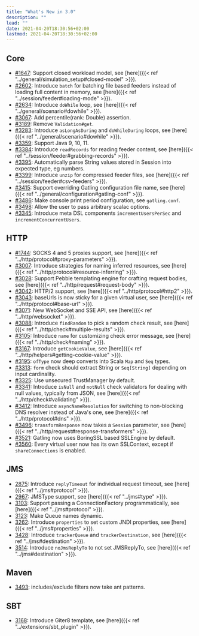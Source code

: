 ```yaml
---
title: "What's New in 3.0"
description: ""
lead: ""
date: 2021-04-20T18:30:56+02:00
lastmod: 2021-04-20T18:30:56+02:00
---
```


## Core

* [#1647](https://github.com/gatling/gatling/issues/1647): Support closed workload model, see [here]({{< ref "../general/simulation_setup#closed-model" >}}).
* [#2602](https://github.com/gatling/gatling/issues/2602): Introduce `batch` for batching file based feeders instead of loading full content in memory, see [here]({{< ref "../session/feeder#loading-mode" >}}).
* [#2634](https://github.com/gatling/gatling/issues/2634): Introduce `doWhile` loop, see [here]({{< ref "../general/scenario#dowhile" >}}).
* [#3067](https://github.com/gatling/gatling/issues/3067): Add percentile(rank: Double) assertion.
* [#3189](https://github.com/gatling/gatling/issues/3189): Remove `Validation#get`.
* [#3283](https://github.com/gatling/gatling/issues/3283): Introduce `asLongAsDuring` and `doWhileDuring` loops, see [here]({{< ref "../general/scenario#dowhile" >}}).
* [#3359](https://github.com/gatling/gatling/issues/3359): Support Java 9, 10, 11.
* [#3384](https://github.com/gatling/gatling/issues/3384): Introduce `readRecords` for reading feeder content, see [here]({{< ref "../session/feeder#grabbing-records" >}}).
* [#3395](https://github.com/gatling/gatling/issues/3395): Automatically parse String values stored in Session into expected type, eg numbers.
* [#3399](https://github.com/gatling/gatling/issues/3399): Introduce `unzip` for compressed feeder files, see [here]({{< ref "../session/feeder#csv-feeders" >}}).
* [#3415](https://github.com/gatling/gatling/issues/3415): Support overriding Gatling configuration file name, see [here]({{< ref "../general/configuration#gatling-conf" >}}).
* [#3486](https://github.com/gatling/gatling/issues/3486): Make console print period configuration, see `gatling.conf`.
* [#3498](https://github.com/gatling/gatling/issues/3498): Allow the user to pass arbitrary scalac options.
* [#3345](https://github.com/gatling/gatling/issues/3345): Introduce meta DSL components `incrementUsersPerSec` and `incrementConcurrentUsers`.

## HTTP

* [#1744](https://github.com/gatling/gatling/issues/1744): SOCKS 4 and 5 proxies support, see [here]({{< ref "../http/protocol#proxy-parameters" >}}).
* [#3007](https://github.com/gatling/gatling/issues/3007): Introduce strategies for naming inferred resources, see [here]({{< ref "../http/protocol#resource-inferring" >}}).
* [#3028](https://github.com/gatling/gatling/issues/3028): Support Pebble templating engine for crafting request bodies, see [here]({{< ref "../http/request#request-body" >}}).
* [#3042](https://github.com/gatling/gatling/issues/3042): HTTP/2 support, see [here]({{< ref "../http/protocol#http2" >}}).
* [#3043](https://github.com/gatling/gatling/issues/3043): baseUrls is now sticky for a given virtual user, see [here]({{< ref "../http/protocol#base-url" >}}).
* [#3071](https://github.com/gatling/gatling/issues/3071): New WebSocket and SSE API, see [here]({{< ref "../http/websocket" >}}).
* [#3088](https://github.com/gatling/gatling/issues/3088): Introduce `findRandom` to pick a random check result, see [here]({{< ref "../http/check#multiple-results" >}}).
* [#3105](https://github.com/gatling/gatling/issues/3105): Introduce `name` for customizing check error message, see [here]({{< ref "../http/check#naming" >}}).
* [#3167](https://github.com/gatling/gatling/issues/3167): Introduce `getCookieValue`, see [here]({{< ref "../http/helpers#getting-cookie-value" >}}).
* [#3195](https://github.com/gatling/gatling/issues/3195): `ofType` now deep converts into Scala `Map` and `Seq` types.
* [#3313](https://github.com/gatling/gatling/issues/3313): `form` check should extract String or `Seq[String]` depending on input cardinality.
* [#3325](https://github.com/gatling/gatling/issues/3325): Use unsecured TrustManager by default.
* [#3341](https://github.com/gatling/gatling/issues/3341): Introduce `isNull` and `notNull` check validators for dealing with null values, typically from JSON, see [here]({{< ref "../http/check#validating" >}}).
* [#3412](https://github.com/gatling/gatling/issues/3412): Introduce `asyncNameResolution` for switching to non-blocking DNS resolver instead of Java's one, see [here]({{< ref "../http/protocol#dns" >}}).
* [#3496](https://github.com/gatling/gatling/issues/3496): `transformResponse` now takes a `Session` parameter, see [here]({{< ref "../http/request#response-transformers" >}}).
* [#3521](https://github.com/gatling/gatling/issues/3521): Gatling now uses BoringSSL based SSLEngine by default.
* [#3560](https://github.com/gatling/gatling/issues/3560): Every virtual user now has its own SSLContext, except if `shareConnections` is enabled.

## JMS

* [2875](https://github.com/gatling/gatling/issues/2875): Introduce `replyTimeout` for individual request timeout, see [here]({{< ref "../jms#protocol" >}}).
* [2967](https://github.com/gatling/gatling/issues/2967): JMSType support, see [here]({{< ref "../jms#type" >}}).
* [3103](https://github.com/gatling/gatling/issues/3103): Support passing a ConnectionFactory programmatically, see [here]({{< ref "../jms#protocol" >}}).
* [3123](https://github.com/gatling/gatling/issues/3123): Make Queue names dynamic.
* [3262](https://github.com/gatling/gatling/issues/3262): Introduce `properties` to set custom JNDI properties, see [here]({{< ref "../jms#properties" >}}).
* [3428](https://github.com/gatling/gatling/issues/3428): Introduce `trackerQueue` and `trackerDestination`, see [here]({{< ref "../jms#destination" >}}).
* [3514](https://github.com/gatling/gatling/issues/3514): Introduce `noJmsReplyTo` to not set JMSReplyTo, see [here]({{< ref "../jms#destination" >}}).

## Maven

* [3493](https://github.com/gatling/gatling/issues/3493): includes/exclude filters now take ant patterns.

## SBT

* [3168](https://github.com/gatling/gatling/issues/3168): Introduce Giter8 template, see [here]({{< ref "../extensions/sbt_plugin" >}}).
